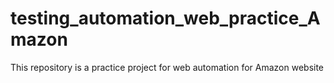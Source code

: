 # testing_automation_web_practice_Amazon
This repository is a practice project for web automation for Amazon website
